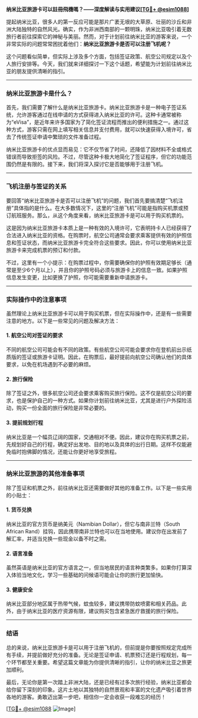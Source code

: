 **纳米比亚旅游卡可以註冊飛機嗎？——深度解读与实用建议[[TG💪+ @esim1088](https://t.me/s/esim1088)]**

提起纳米比亚，很多人的第一反应可能是那片广袤无垠的大草原、壮丽的沙丘和非洲大陆独特的自然风光。确实，作为非洲西南部的一颗明珠，纳米比亚吸引着无数旅行者前往探索它的神秘与美丽。然而，对于计划前往纳米比亚的游客来说，一个非常实际的问题常常困扰着他们：**纳米比亚旅游卡是否可以注册飞机呢？**

这个问题看似简单，但实际上涉及多个方面，包括签证政策、航空公司规定以及个人旅行安排等。今天，我们就来详细探讨一下这个话题，希望能为计划前往纳米比亚的朋友提供清晰的指引。

---

### 纳米比亚旅游卡是什么？

首先，我们需要了解什么是纳米比亚旅游卡。纳米比亚旅游卡是一种电子签证系统，允许游客通过在线申请的方式获得进入纳米比亚的许可。这种卡通常被称为“eVisa”，是近年来许多国家为了简化签证流程而推出的便利措施之一。通过这种方式，游客只需在网上填写相关信息并支付费用，就可以快速获得入境许可，省去了传统签证申请中繁琐的文件准备过程。

纳米比亚旅游卡的优点显而易见：它不仅节省了时间，还降低了因材料不全或格式错误而导致拒签的风险。不过，尽管这种卡极大地简化了签证程序，但它的功能范围仍然是有限的。接下来，我们将深入探讨它是否能够用于注册飞机。

---

### 飞机注册与签证的关系

要回答“纳米比亚旅游卡是否可以注册飞机”的问题，我们首先要搞清楚“飞机注册”具体指的是什么。在大多数情况下，这里的“注册飞机”可能是指购买机票或预订航班服务。那么，从这个角度来看，纳米比亚旅游卡是可以用于购买机票的。

这是因为纳米比亚旅游卡本质上是一种有效的入境许可，它表明持卡人已经获得了合法进入纳米比亚的资格。在购票时，航空公司通常会要求乘客提供有效的护照信息和签证状态，而纳米比亚旅游卡完全符合这些要求。因此，你可以使用纳米比亚旅游卡来完成机票的预订和付款。

不过，这里有一个小提示：在购票过程中，你需要确保你的护照有效期足够长（通常是至少6个月以上），并且你的护照号码必须与旅游卡上的信息一致。如果护照信息发生变更，比如更换了护照，你可能需要重新申请旅游卡。

---

### 实际操作中的注意事项

虽然理论上纳米比亚旅游卡可以用于购买机票，但在实际操作中，还是有一些需要注意的地方。以下是一些常见的问题及解决方法：

#### 1. **航空公司对签证的要求**
不同的航空公司可能会有不同的政策。有些航空公司可能会要求你在登机前出示纸质版的签证或旅游卡证明。因此，在购票后，最好提前向航空公司确认他们的具体要求，以免在机场遇到不必要的麻烦。

#### 2. **旅行保险**
除了签证之外，很多航空公司还会要求乘客购买旅行保险。这不仅是航空公司的要求，也是保护自己的一种方式。如果你计划前往纳米比亚，尤其是进行户外探险活动，购买一份全面的旅行保险是非常必要的。

#### 3. **提前规划行程**
纳米比亚是一个幅员辽阔的国家，交通相对不便。因此，建议你在购买机票之前，先规划好自己的行程，确定好出发地、目的地以及具体的出行日期。这样不仅能避免临时抱佛脚的情况，还能让你更好地享受旅程。

---

### 纳米比亚旅游的其他准备事项

除了签证和机票之外，前往纳米比亚还需要做好其他的准备工作。以下是一些实用的小贴士：

#### 1. **货币兑换**
纳米比亚的官方货币是纳美元（Namibian Dollar），但它与南非兰特（South African Rand）挂钩，因此携带南非兰特也可以在当地使用。建议你在出发前了解汇率，并适当兑换一些现金以备不时之需。

#### 2. **语言准备**
虽然英语是纳米比亚的官方语言之一，但当地居民的语言种类繁多。如果你打算深入体验当地文化，学习一些基础的问候语可能会让你的旅行更加愉快。

#### 3. **健康安全**
纳米比亚部分地区属于热带气候，蚊虫较多，建议携带防蚊喷雾和相关药品。此外，由于纳米比亚的医疗资源有限，建议购买包含紧急医疗救援的旅行保险。

---

### 结语

总的来说，纳米比亚旅游卡是可以用于注册飞机的，但前提是你要按照规定完成所有手续，并提前做好充分的准备。无论是签证申请、机票预订还是行程规划，每一个环节都至关重要。希望这篇文章能为你提供清晰的指引，让你的纳米比亚之旅更加顺利。

最后，无论你是第一次踏上非洲大陆，还是已经有过多次旅行经验，纳米比亚都会给你留下深刻的印象。这片土地以其独特的自然景观和丰富的文化遗产吸引着世界各地的游客。勇敢迈出第一步吧，相信你一定会收获一段难忘的经历！

[[TG💪+ @esim1088](https://t.me/s/esim1088) ![Image](https://i.postimg.cc/4NQfJmqS/Snipaste-2025-05-13-00-14-12.png)]